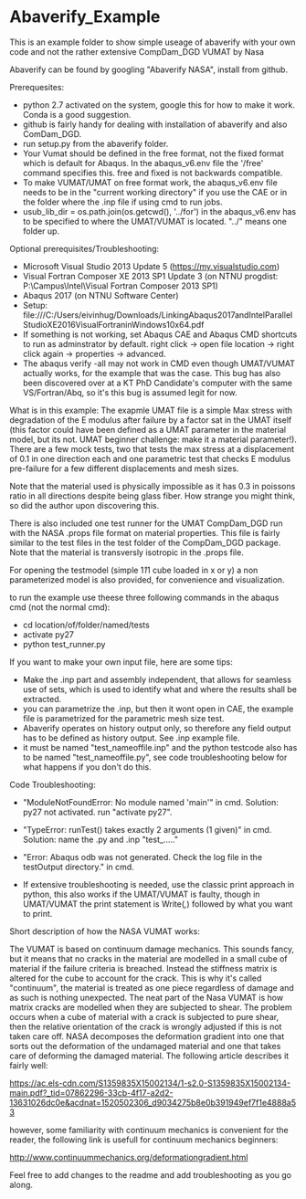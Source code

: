 # Abaverify_Example

This is an example folder to show simple useage of abaverify with your own code and not the rather extensive CompDam_DGD VUMAT by Nasa

Abaverify can be found by googling "Abaverify NASA", install from github.

Prerequesites:
- python 2.7 activated on the system, google this for how to make it work. Conda is a good suggestion.
- github is fairly handy for dealing with installation of abaverify and also ComDam_DGD.
- run setup.py from the abaverify folder.
- Your Vumat should be defined in the free format, not the fixed format which is default for Abaqus. In the abaqus_v6.env file the '/free' command specifies this. free and fixed is not backwards compatible.
- To make VUMAT/UMAT on free format work, the abaqus_v6.env file needs to be in the "current working directory" if you use the CAE or in the folder where the .inp file if using cmd to run jobs.
- usub_lib_dir = os.path.join(os.getcwd(), '../for') in the abaqus_v6.env has to be specified to where the UMAT/VUMAT is located. "../" means one folder up.

Optional prerequisites/Troubleshooting:
- Microsoft Visual Studio 2013 Update 5 (https://my.visualstudio.com) 
- Visual Fortran Composer XE 2013 SP1 Update 3 (on NTNU progdist: P:\Campus\Intel\Visual Fortran Composer 2013 SP1)
- Abaqus 2017 (on NTNU Software Center)
- Setup: file:///C:/Users/eivinhug/Downloads/LinkingAbaqus2017andIntelParallelStudioXE2016VisualFortraninWindows10x64.pdf
- If something is not working, set Abaqus CAE and Abaqus CMD shortcuts to run as adminstrator by default. right click -> open file location -> right click again -> properties -> advanced.
- The abaqus verify -all may not work in CMD even though UMAT/VUMAT actually works, for the example that was the case. This bug has also been discovered over at a KT PhD Candidate's computer with the same VS/Fortran/Abq, so it's this bug is assumed legit for now.

What is in this example:
The exapmle UMAT file is a simple Max stress with degradation of the E modulus after failure by a factor sat in the UMAT itself (this factor could have been defined as a UMAT parameter in the material model, but its not. UMAT beginner challenge: make it a material parameter!).
There are a few mock tests, two that tests the max stress at a displacement of 0.1 in one direction each and one parametric test that checks E modulus pre-failure for a few different displacements and mesh sizes.

Note that the material used is physically impossible as it has 0.3 in poissons ratio in all directions despite being glass fiber. How strange you might think, so did the author upon discovering this.

There is also included one test runner for the UMAT CompDam_DGD run with the NASA .props file format on material properties. This file is fairly similar to the test files in the test folder of the CompDam_DGD package. Note that the material is transversly isotropic in the .props file.

For opening the testmodel (simple 1*1*1 cube loaded in x or y) a non parameterized model is also provided, for convenience and visualization.
 
to run the example use theese three following commands in the abaqus cmd (not the normal cmd):

- cd location/of/folder/named/tests
- activate py27
- python test_runner.py

If you want to make your own input file, here are some tips:

- Make the .inp part and assembly independent, that allows for seamless use of sets, which is used to identify what and where the results shall be extracted.
- you can parametrize the .inp, but then it wont open in CAE, the example file is parametrized for the parametric mesh size test.
- Abaverify operates on history output only, so therefore any field output has to be defined as history output. See .inp example file.
- it must be named "test_nameoffile.inp" and the python testcode also has to be named "test_nameoffile.py", see code troubleshooting below for what happens if you don't do this.

Code Troubleshooting:
- "ModuleNotFoundError: No module named 'main'" in cmd. Solution: py27 not activated. run "activate py27".
- "TypeError: runTest() takes exactly 2 arguments (1 given)" in cmd. Solution: name the .py and .inp "test_....."
- "Error: Abaqus odb was not generated. Check the log file in the testOutput directory." in cmd.

- If extensive troubleshooting is needed, use the classic print approach in python, this also works if the UMAT/VUMAT is faulty, though in UMAT/VUMAT the print statement is Write(*,*) followed by what you want to print.

Short description of how the NASA VUMAT works:

The VUMAT is based on continuum damage mechanics. This sounds fancy, but it means that no cracks in the material are modelled in a small cube of material if the failure criteria is breached. Instead the stiffness matrix is altered for the cube to account for the crack. This is why it's called "continuum", the material is treated as one piece regardless of damage and as such is nothing unexpected. The neat part of the Nasa VUMAT is how matrix cracks are modelled when they are subjected to shear. The problem occurs when a cube of material with a crack is subjected to pure shear, then the relative orientation of the crack is wrongly adjusted if this is not taken care off. NASA decomposes the deformation gradient into one that sorts out the deformation of the undamaged material and one that takes care of deforming the damaged material. The following article describes it fairly well: 

https://ac.els-cdn.com/S1359835X15002134/1-s2.0-S1359835X15002134-main.pdf?_tid=07862296-33cb-4f17-a2d2-13631026dc0e&acdnat=1520502306_d9034275b8e0b391949ef7f1e4888a53

however, some familiarity with continuum mechanics is convenient for the reader, the following link is usefull for continuum mechanics beginners:

http://www.continuummechanics.org/deformationgradient.html

Feel free to add changes to the readme and add troubleshooting as you go along.


